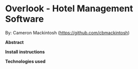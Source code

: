# Overlook - Hotel Management Software

By: Cameron Mackintosh (https://github.com/cbmackintosh)

**Abstract**

**Install instructions**

**Technologies used**
